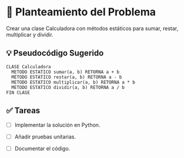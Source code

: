 # 📝 Planteamiento del Problema
Crear una clase Calculadora con métodos estáticos para sumar, restar, multiplicar y dividir.

## 💡 Pseudocódigo Sugerido
```
CLASE Calculadora
  METODO ESTATICO sumar(a, b) RETORNA a + b
  METODO ESTATICO restar(a, b) RETORNA a - b
  METODO ESTATICO multiplicar(a, b) RETORNA a * b
  METODO ESTATICO dividir(a, b) RETORNA a / b
FIN CLASE
````

## ✅ Tareas

- [ ] Implementar la solución en Python.

- [ ] Añadir pruebas unitarias.

- [ ] Documentar el código.